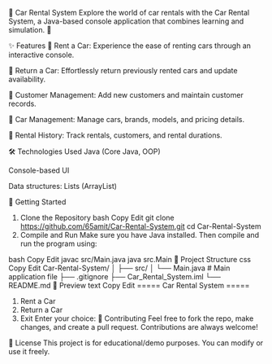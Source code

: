 🚗 Car Rental System
Explore the world of car rentals with the Car Rental System, a Java-based console application that combines learning and simulation. 🌟

✨ Features
🚀 Rent a Car: Experience the ease of renting cars through an interactive console.

🔁 Return a Car: Effortlessly return previously rented cars and update availability.

👥 Customer Management: Add new customers and maintain customer records.

🚗 Car Management: Manage cars, brands, models, and pricing details.

📝 Rental History: Track rentals, customers, and rental durations.

🛠️ Technologies Used
Java (Core Java, OOP)

Console-based UI

Data structures: Lists (ArrayList)

🚀 Getting Started
1. Clone the Repository
bash
Copy
Edit
git clone https://github.com/65amit/Car-Rental-System.git
cd Car-Rental-System
2. Compile and Run
Make sure you have Java installed. Then compile and run the program using:

bash
Copy
Edit
javac src/Main.java
java src.Main
📂 Project Structure
css
Copy
Edit
Car-Rental-System/
│
├── src/
│   └── Main.java           # Main application file
├── .gitignore
├── Car_Rental_System.iml
└── README.md
📸 Preview
text
Copy
Edit
===== Car Rental System =====
1. Rent a Car
2. Return a Car
3. Exit
Enter your choice: 
🙌 Contributing
Feel free to fork the repo, make changes, and create a pull request. Contributions are always welcome!

📜 License
This project is for educational/demo purposes. You can modify or use it freely.

